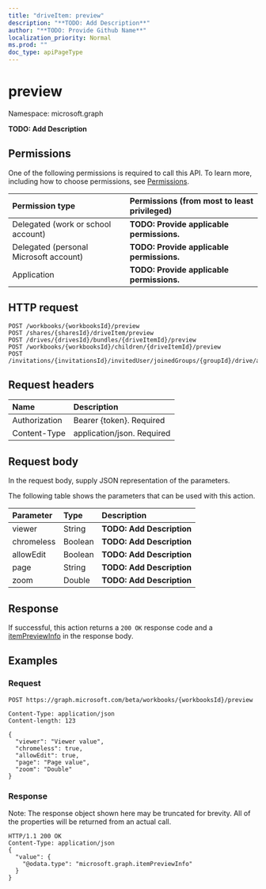 ```yaml
---
title: "driveItem: preview"
description: "**TODO: Add Description**"
author: "**TODO: Provide Github Name**"
localization_priority: Normal
ms.prod: ""
doc_type: apiPageType
---
```


# preview

Namespace: microsoft.graph

**TODO: Add Description**

## Permissions
One of the following permissions is required to call this API. To learn more, including how to choose permissions, see [Permissions](/concepts/permissions-reference.md).

|Permission type|Permissions (from most to least privileged)|
|:---|:---|
|Delegated (work or school account)|**TODO: Provide applicable permissions.**|
|Delegated (personal Microsoft account)|**TODO: Provide applicable permissions.**|
|Application|**TODO: Provide applicable permissions.**|

## HTTP request
<!-- {
  "blockType": "ignored"
}
-->
``` http
POST /workbooks/{workbooksId}/preview
POST /shares/{sharesId}/driveItem/preview
POST /drives/{drivesId}/bundles/{driveItemId}/preview
POST /workbooks/{workbooksId}/children/{driveItemId}/preview
POST /invitations/{invitationsId}/invitedUser/joinedGroups/{groupId}/drive/activities/{itemActivityOLDId}/driveItem/preview
```

## Request headers
|Name|Description|
|:---|:---|
|Authorization|Bearer {token}. Required|
|Content-Type|application/json. Required|

## Request body
In the request body, supply JSON representation of the parameters.

The following table shows the parameters that can be used with this action.

|Parameter|Type|Description|
|:---|:---|:---|
|viewer|String|**TODO: Add Description**|
|chromeless|Boolean|**TODO: Add Description**|
|allowEdit|Boolean|**TODO: Add Description**|
|page|String|**TODO: Add Description**|
|zoom|Double|**TODO: Add Description**|



## Response
If successful, this action returns a `200 OK` response code and a [itemPreviewInfo](../resources/itempreviewinfo.md) in the response body.

## Examples

### Request
<!-- {
  "blockType": "request",
  "name": "driveitem_preview"
}
-->
``` http
POST https://graph.microsoft.com/beta/workbooks/{workbooksId}/preview

Content-Type: application/json
Content-length: 123

{
  "viewer": "Viewer value",
  "chromeless": true,
  "allowEdit": true,
  "page": "Page value",
  "zoom": "Double"
}
```

### Response
Note: The response object shown here may be truncated for brevity. All of the properties will be returned from an actual call.
<!-- {
  "blockType": "response",
  "truncated": true,
  "@odata.type": "microsoft.graph.itempreviewinfo"
}
-->
``` http
HTTP/1.1 200 OK
Content-Type: application/json
{
  "value": {
    "@odata.type": "microsoft.graph.itemPreviewInfo"
  }
}
```

